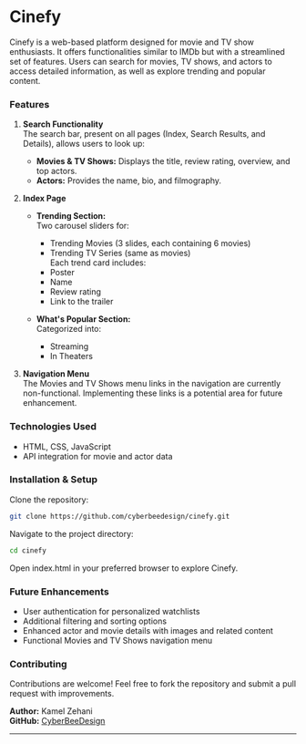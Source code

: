 # Cinefy

Cinefy is a web-based platform designed for movie and TV show enthusiasts. It offers functionalities similar to IMDb but with a streamlined set of features. Users can search for movies, TV shows, and actors to access detailed information, as well as explore trending and popular content.

### Features

1. **Search Functionality**  
   The search bar, present on all pages (Index, Search Results, and Details), allows users to look up:
   - **Movies & TV Shows:** Displays the title, review rating, overview, and top actors.
   - **Actors:** Provides the name, bio, and filmography.

2. **Index Page**
   - **Trending Section:**  
     Two carousel sliders for:
     - Trending Movies (3 slides, each containing 6 movies)
     - Trending TV Series (same as movies)  
     Each trend card includes:
     - Poster
     - Name
     - Review rating
     - Link to the trailer

   - **What's Popular Section:**  
     Categorized into:
     - Streaming
     - In Theaters

3. **Navigation Menu**  
   The Movies and TV Shows menu links in the navigation are currently non-functional. Implementing these links is a potential area for future enhancement.

### Technologies Used

- HTML, CSS, JavaScript
- API integration for movie and actor data

### Installation & Setup

Clone the repository:

```sh
git clone https://github.com/cyberbeedesign/cinefy.git
```

Navigate to the project directory:

```sh
cd cinefy
```

Open index.html in your preferred browser to explore Cinefy.

### Future Enhancements

- User authentication for personalized watchlists
- Additional filtering and sorting options
- Enhanced actor and movie details with images and related content
- Functional Movies and TV Shows navigation menu

### Contributing

Contributions are welcome! Feel free to fork the repository and submit a pull request with improvements.

**Author:** Kamel Zehani  
**GitHub:** [CyberBeeDesign](https://github.com/CyberBeeDesign)

---

